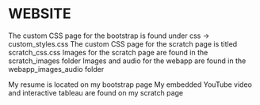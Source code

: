 # WEBSITE
The custom CSS page for the bootstrap is found under css -> custom_styles.css 
The custom CSS page for the scratch page is titled scratch_css.css
Images for the scratch page are found in the scratch_images folder
Images and audio for the webapp are found in the webapp_images_audio folder

My resume is located on my bootstrap page
My embedded YouTube video and interactive tableau are found on my scratch page
